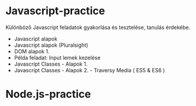 # Javascript-practice
Különböző Javascript feladatok gyakorlása és tesztelése, tanulás érdekébe.

- Javascript alapok
- Javascript alapok (Pluralsight)
- DOM alapok 1.
- Példa feladat: Input lemek kezelése
- Javascript Classes - Alapok 1.
- Javascript Classes - Alapok 2. - Traversy Media ( ES5 & ES6 )

# Node.js-practice
